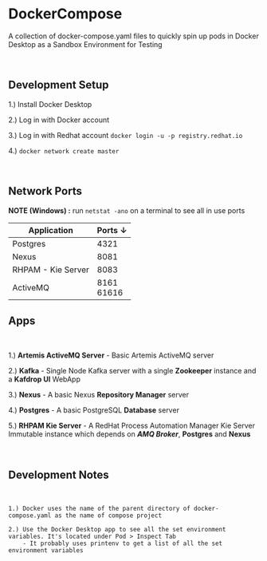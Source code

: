 # DockerCompose

A collection of docker-compose.yaml files to quickly spin up pods in Docker Desktop as a Sandbox Environment for Testing

<br/>

## Development Setup

1.) Install Docker Desktop

2.) Log in with Docker account

3.) Log in with Redhat account `docker login -u -p registry.redhat.io`

4.) `docker network create master`

<br />

## Network Ports

**NOTE (Windows) :** run `netstat -ano` on a terminal to see all in use ports

| Application | Ports ↓ |
| --- | --- |
| Postgres | 4321 |
| Nexus | 8081 |
| RHPAM - Kie Server | 8083 |
| ActiveMQ | 8161 <br /> 61616 |

## Apps
<br/>

1.) **Artemis ActiveMQ Server** - Basic Artemis ActiveMQ server

2.) **Kafka** - Single Node Kafka server with a single **Zookeeper** instance and a **Kafdrop UI** WebApp

3.) **Nexus** - A basic Nexus **Repository Manager** server

4.) **Postgres** - A basic PostgreSQL **Database** server

5.) **RHPAM Kie Server** - A RedHat Process Automation Manager Kie Server Immutable instance which depends on ***AMQ Broker***, **Postgres** and **Nexus**

<br/>

## Development Notes
<br/>

```
1.) Docker uses the name of the parent directory of docker-compose.yaml as the name of compose project

2.) Use the Docker Desktop app to see all the set environment variables. It's located under Pod > Inspect Tab
    - It probably uses printenv to get a list of all the set environment variables
```